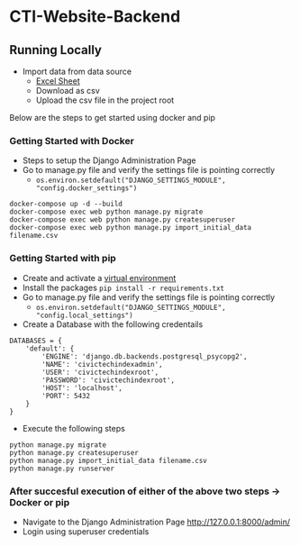 # CTI-Website-Backend
## Running Locally 

- Import data from data source
    - [Excel Sheet](https://drive.google.com/file/d/1xiLeyMwZc-n6eB1R_XdCJ00YrarfnR_w/view)
    - Download as csv
    - Upload the csv file in the project root 

Below are the steps to get started using docker and pip

### Getting Started with Docker

- Steps to setup the Django Administration Page
- Go to manage.py file and verify the settings file is pointing correctly
    - ``os.environ.setdefault("DJANGO_SETTINGS_MODULE", "config.docker_settings") ``
```
docker-compose up -d --build
docker-compose exec web python manage.py migrate
docker-compose exec web python manage.py createsuperuser
docker-compose exec web python manage.py import_initial_data filename.csv
```

### Getting Started with pip

- Create and activate a [virtual environment](https://packaging.python.org/guides/installing-using-pip-and-virtual-environments/)
- Install the packages
``pip install -r requirements.txt``
- Go to manage.py file and verify the settings file is pointing correctly
    - ``os.environ.setdefault("DJANGO_SETTINGS_MODULE", "config.local_settings") ``
- Create a Database with the following credentails 
```
DATABASES = {
    'default': {
        'ENGINE': 'django.db.backends.postgresql_psycopg2',
        'NAME': 'civictechindexadmin',
        'USER': 'civictechindexroot',
        'PASSWORD': 'civictechindexroot',
        'HOST': 'localhost',
        'PORT': 5432
    }
}
```

- Execute the following steps
```
python manage.py migrate
python manage.py createsuperuser
python manage.py import_initial_data filename.csv
python manage.py runserver
```

### After succesful execution of either of the above two steps -> Docker or pip 
- Navigate to the Django Administration Page http://127.0.0.1:8000/admin/
- Login using superuser credentials
